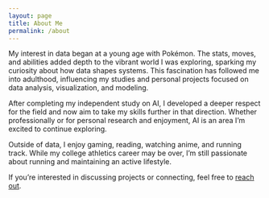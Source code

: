 ```yaml
---
layout: page
title: About Me
permalink: /about
---
```


My interest in data began at a young age with Pokémon. The stats, moves, and abilities added depth to the vibrant world I was exploring, sparking my curiosity about how data shapes systems. This fascination has followed me into adulthood, influencing my studies and personal projects focused on data analysis, visualization, and modeling.

After completing my independent study on AI, I developed a deeper respect for the field and now aim to take my skills further in that direction. Whether professionally or for personal research and enjoyment, AI is an area I’m excited to continue exploring.

Outside of data, I enjoy gaming, reading, watching anime, and running track. While my college athletics career may be over, I’m still passionate about running and maintaining an active lifestyle.

If you’re interested in discussing projects or connecting, feel free to <a href="mailto:puskaraxander@gmail.com" target="_blank">reach out</a>.
